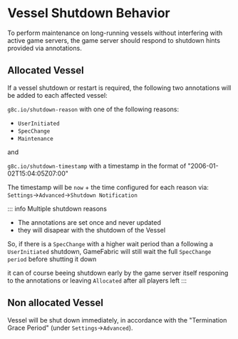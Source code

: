 # Vessel Shutdown Behavior

To perform maintenance on long-running vessels without interfering with active game servers, the game server should respond to shutdown hints provided via annotations.

## Allocated Vessel

If a vessel shutdown or restart is required, the following two annotations will be added to each affected vessel:

`g8c.io/shutdown-reason` with one of the following reasons:
- `UserInitiated`
- `SpecChange`
- `Maintenance`

and

`g8c.io/shutdown-timestamp` with a timestamp in the format of "2006-01-02T15:04:05Z07:00"


The timestamp will be `now` + the time configured for each reason via: `Settings`->`Advanced`->`Shutdown Notification`

::: info Multiple shutdown reasons
* The annotations are set once and never updated
* they will disapear with the shutdown of the Vessel

So, if there is a `SpecChange` with a higher wait period than a following a` UserInitiated` shutdown, GameFabric will still wait the full `SpecChange period` before shutting it down

it can of course beeing shutdown early by the game server itself responing to the annotations or leaving `Allocated` after all players left
:::


## Non allocated Vessel

Vessel will be shut down immediately, in accordance with the "Termination Grace Period" (under `Settings`->`Advanced`).

